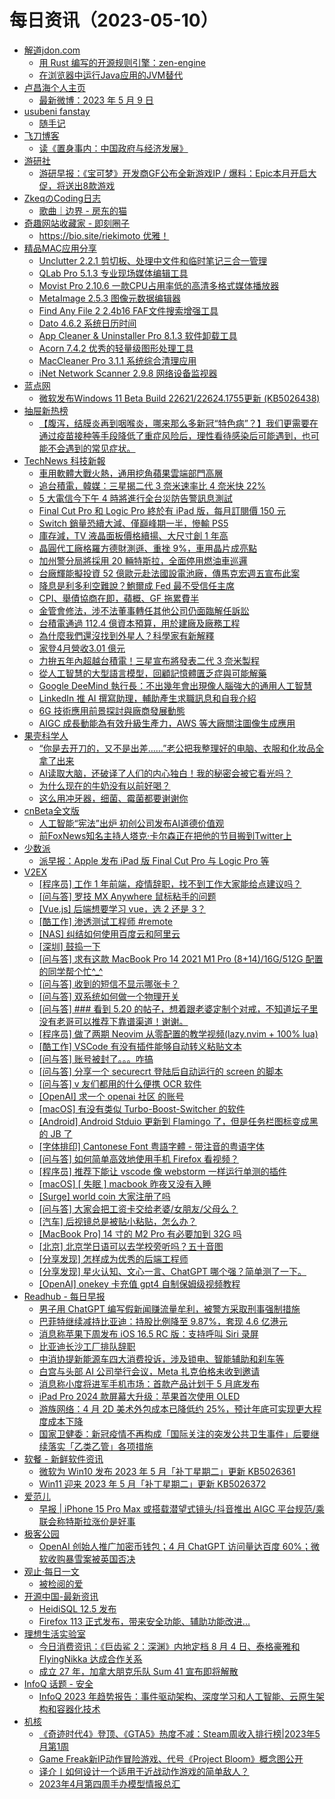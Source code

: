 ﻿# 每日资讯（2023-05-10）

- [解道jdon.com](https://www.jdon.com/)
  - [用 Rust 编写的开源规则引擎：zen-engine](https://www.jdon.com/66437.html)
  - [在浏览器中运行Java应用的JVM替代](https://www.jdon.com/66436.html)
- [卢昌海个人主页](http://www.changhai.org)
  - [最新微博：2023 年 5 月 9 日](https://www.changhai.org/articles/miscellaneous/blog/202305.php#latest)
- [usubeni fanstay](https://ssshooter.com)
  - [随手记](https://ssshooter.com/2023-05-09-diary)
- [飞刀博客](https://www.feidaoboke.com/)
  - [读《置身事内：中国政府与经济发展》](https://www.feidaoboke.com/post/rea-zhi-shen-zhi-nei.html)
- [游研社](https://www.yystv.cn)
  - [游研早报：《宝可梦》开发商GF公布全新游戏IP / 爆料：Epic本月开启大促，将送出8款游戏](https://www.yystv.cn/p/10789)
- [ZkeqのCoding日志](https://icodeq.com/)
  - [歌曲｜边界 - 房东的猫](https://icodeq.com/2023/f4da3e59e27d/)
- [奇趣网站收藏家 - 即刻圈子](https://m.okjike.com/topics/55d81b4b60b296e5679785de)
  - [https://bio.site/riekimoto 优雅！](https://m.okjike.com/originalPosts/645af3e6263968405b845525)
- [精品MAC应用分享](https://xclient.info/)
  - [Unclutter 2.2.1 剪切板、处理中文件和临时笔记三合一管理](https://xclient.info/s/unclutter.html)
  - [QLab Pro 5.1.3 专业现场媒体编辑工具](https://xclient.info/s/qlab-pro.html)
  - [Movist Pro 2.10.6 一款CPU占用率低的高清多格式媒体播放器](https://xclient.info/s/movist.html)
  - [MetaImage 2.5.3 图像元数据编辑器](https://xclient.info/s/metaimage.html)
  - [Find Any File 2 2.4b16 FAF文件搜索增强工具](https://xclient.info/s/find-any-file.html)
  - [Dato 4.6.2 系统日历时间](https://xclient.info/s/dato.html)
  - [App Cleaner &amp; Uninstaller Pro 8.1.3 软件卸载工具](https://xclient.info/s/app-cleaner-uninstaller-pro.html)
  - [Acorn 7.4.2 优秀的轻量级图形处理工具](https://xclient.info/s/acorn.html)
  - [MacCleaner Pro 3.1.1 系统综合清理应用](https://xclient.info/s/maccleaner.html)
  - [iNet Network Scanner 2.9.8 网络设备监视器](https://xclient.info/s/inet-network-scanner.html)
- [蓝点网](https://www.landiannews.com)
  - [微软发布Windows 11 Beta Build 22621/22624.1755更新 (KB5026438)](https://www.landiannews.com/archives/98652.html)
- [抽屉新热榜](http://www.chouti.com)
  - [【腹泻，结膜炎再到咽喉炎，哪来那么多新冠“特色病”？】我们更需要在通过疫苗接种等手段降低了重症风险后，理性看待感染后可能遇到，也可能不会遇到的常见症状。](https://dig.chouti.com/link/38593662)
- [TechNews 科技新報](https://technews.tw)
  - [車用軟體大戰火熱，通用挖角蘋果雲端部門高層](https://technews.tw/2023/05/10/gm-hires-former-apple-cloud-executive-to-oversee-software/)
  - [追台積電，韓媒：三星揭二代 3 奈米速率比 4 奈米快 22%](https://technews.tw/2023/05/10/samsungs-second-generation-3nm-chips-22-faster-than-4nm-chips/)
  - [5 大電信今下午 4 時將進行全台災防告警訊息測試](https://technews.tw/2023/05/10/mobile/)
  - [Final Cut Pro 和 Logic Pro 終於有 iPad 版，每月訂閱價 150 元](https://technews.tw/2023/05/10/final-cut-pro-logic-pro-ipad/)
  - [Switch 銷量恐續大減、僅巔峰期一半，慘輸 PS5](https://finance.technews.tw/2023/05/10/switch-sales-may-continue-to-plummet/)
  - [庫存減，TV 液晶面板價格續揚、大尺寸創 1 年高](https://technews.tw/2023/05/10/prices-of-tv-lcd-panels-continue-to-rise/)
  - [晶圓代工廠格羅方德財測遜、重挫 9%，車用晶片成亮點](https://finance.technews.tw/2023/05/10/globalfoundries-reports-first-quarter-2023-financial-results/)
  - [加州警分局將採用 20 輛特斯拉，全面停用燃油車巡邏](https://technews.tw/2023/05/10/california-police-dept-using-all-ev-patrol/)
  - [台廠輝能擬投資 52 億歐元赴法國設電池廠，傳馬克宏週五宣布此案](https://technews.tw/2023/05/10/prologium-france-new-battery-gigafactory/)
  - [降息是利多利空難說？鮑爾成 Fed 最不受信任主席](https://finance.technews.tw/2023/05/10/powell-is-feds-least-trusted-chairman/)
  - [CPI、舉債協商在即，蘋概、GF 拖累費半](https://finance.technews.tw/2023/05/10/us-stock-0509/)
  - [金管會修法，涉不法董事轉任其他公司仍面臨解任訴訟](https://finance.technews.tw/2023/05/10/unlawful-director-transferred-to-another-company-still-faces-dismissal-lawsuit/)
  - [台積電通過 112.4 億資本預算，用於建廠及廠務工程](https://finance.technews.tw/2023/05/10/tsmcs-latest-capital-budget/)
  - [為什麼我們還沒找到外星人？科學家有新解釋](https://technews.tw/2023/05/10/why-we-havent-found-aliens-yet/)
  - [家登4月營收3.01 億元](https://finance.technews.tw/2023/05/10/gudeng-3680-202304-financial-report/)
  - [力拚五年內超越台積電！三星宣布將發表二代 3 奈米製程](https://technews.tw/2023/05/10/samsung-announced-that-it-will-release-the-second-generation-of-3nm/)
  - [從人工智慧的大型語言模型，回顧記憶體匱乏症與可能解藥](https://technews.tw/2023/05/10/ai-llm-memory-problems/)
  - [Google DeeMind 執行長：不出幾年會出現像人腦強大的通用人工智慧](https://technews.tw/2023/05/10/google-deepmind-boss-predicts-ai-as-powerful-as-the-human-brain-could-arrive-within-the-next-few-years/)
  - [LinkedIn 推 AI 撰寫助理，輔助產生求職訊息和自我介紹](https://technews.tw/2023/05/10/linkedin-roll-ai-powered-writing-suggestions-to-premium-subscribers/)
  - [6G 技術應用前景探討與廠商發展動態](https://technews.tw/2023/05/10/discussion-on-the-application-prospect-of-6g-technology-and-the-development-trend-of-manufacturers/)
  - [AIGC 成長動能為有效升級生產力，AWS 等大廠關注圖像生成應用](https://technews.tw/2023/05/10/aigc-prolificacy-aws/)
- [果壳科学人](https://www.guokr.com)
  - [“你是去开刀的，又不是出差……”老公把我整理好的电脑、衣服和化妆品全拿了出来](https://www.guokr.com/article/463953/)
  - [AI读取大脑，还破译了人们的内心独白！我的秘密会被它看光吗？](https://www.guokr.com/article/463952/)
  - [为什么现在的牛奶没有以前好喝？](https://www.guokr.com/article/463950/)
  - [这么用冲牙器，细菌、霉菌都要谢谢你](https://www.guokr.com/article/463951/)
- [cnBeta全文版](https://m.cnbeta.com.tw/)
  - [人工智能“宪法”出炉 初创公司发布AI道德价值观](https://m.cnbeta.com.tw/view/1358853.htm)
  - [前FoxNews知名主持人塔克·卡尔森正在把他的节目搬到Twitter上](https://m.cnbeta.com.tw/view/1358849.htm)
- [少数派](https://sspai.com)
  - [派早报：Apple 发布 iPad 版 Final Cut Pro 与 Logic Pro 等](https://sspai.com/post/79709)
- [V2EX](https://www.v2ex.com/)
  - [[程序员] 工作 1 年前端，疫情辞职，找不到工作大家能给点建议吗？](https://www.v2ex.com/t/938786#reply0)
  - [[问与答] 罗技 MX Anywhere 鼠标粘手的问题](https://www.v2ex.com/t/938785#reply1)
  - [[Vue.js] 后端想要学习 vue，选 2 还是 3？](https://www.v2ex.com/t/938784#reply2)
  - [[酷工作] 渗透测试工程师 #remote](https://www.v2ex.com/t/938783#reply0)
  - [[NAS] 纠结如何使用百度云和阿里云](https://www.v2ex.com/t/938782#reply1)
  - [[深圳] 鼓捣一下](https://www.v2ex.com/t/938781#reply0)
  - [[问与答] 求有这款 MacBook Pro 14 2021 M1 Pro (8+14)/16G/512G 配置的同学帮个忙^_^](https://www.v2ex.com/t/938777#reply5)
  - [[问与答] 收到的短信不显示哪张卡？](https://www.v2ex.com/t/938776#reply1)
  - [[问与答] 双系统如何做一个物理开关](https://www.v2ex.com/t/938775#reply17)
  - [[问与答] ### 看到 5.20 的帖子，想着跟老婆定制个对戒，不知道坛子里没有老哥可以推荐下靠谱渠道！谢谢。](https://www.v2ex.com/t/938772#reply0)
  - [[程序员] 做了两期 Neovim 从零配置的教学视频(lazy.nvim + 100% lua)](https://www.v2ex.com/t/938771#reply7)
  - [[酷工作] VSCode 有没有插件能够自动转义粘贴文本](https://www.v2ex.com/t/938770#reply0)
  - [[问与答] 账号被封了。。。咋搞](https://www.v2ex.com/t/938768#reply12)
  - [[问与答] 分享一个 securecrt 登陆后自动运行的 screen 的脚本](https://www.v2ex.com/t/938767#reply0)
  - [[问与答] v 友们都用的什么便携 OCR 软件](https://www.v2ex.com/t/938766#reply3)
  - [[OpenAI] 求一个 openai 社区 的账号](https://www.v2ex.com/t/938765#reply0)
  - [[macOS] 有没有类似 Turbo-Boost-Switcher 的软件](https://www.v2ex.com/t/938764#reply1)
  - [[Android] Android Stduio 更新到 Flamingo 了，但是任务栏图标变成黑的 JB 了](https://www.v2ex.com/t/938763#reply15)
  - [[字体排印] Cantonese Font 粤語字體 - 带注音的粤语字体](https://www.v2ex.com/t/938762#reply0)
  - [[问与答] 如何简单高效地使用手机 Firefox 看视频？](https://www.v2ex.com/t/938761#reply5)
  - [[程序员] 推荐下能让 vscode 像 webstorm 一样运行单测的插件](https://www.v2ex.com/t/938760#reply1)
  - [[macOS] [ 失眠 ] macbook 昨夜又没有入睡](https://www.v2ex.com/t/938758#reply6)
  - [[Surge] world coin 大家注册了吗](https://www.v2ex.com/t/938757#reply6)
  - [[问与答] 大家会把工资卡交给老婆/女朋友/父母么？](https://www.v2ex.com/t/938756#reply19)
  - [[汽车] 后视镜总是被贴小粘贴，怎么办？](https://www.v2ex.com/t/938755#reply26)
  - [[MacBook Pro] 14 寸的 M2 Pro 有必要加到 32G 吗](https://www.v2ex.com/t/938754#reply7)
  - [[北京] 北京学日语可以去学校旁听吗？五十音图](https://www.v2ex.com/t/938753#reply5)
  - [[分享发现] 怎样成为优秀的后端工程师](https://www.v2ex.com/t/938750#reply0)
  - [[分享发现] 星火认知、文心一言、ChatGPT 哪个强？简单测了一下。](https://www.v2ex.com/t/938749#reply2)
  - [[OpenAI] onekey 卡充值 gpt4 自制保姆级视频教程](https://www.v2ex.com/t/938748#reply5)
- [Readhub - 每日早报](https://readhub.cn/topic/daily)
  - [男子用 ChatGPT 编写假新闻赚流量牟利，被警方采取刑事强制措施](https://readhub.cn/topic/8pBagehAFbo)
  - [巴菲特继续减持比亚迪：持股比例降至 9.87%，套现 4.6 亿港元](https://readhub.cn/topic/8pCH3az1dsb)
  - [消息称苹果下周发布 iOS 16.5 RC 版：支持呼叫 Siri 录屏](https://readhub.cn/topic/8pCV885IGl4)
  - [比亚迪长沙工厂排队辞职](https://readhub.cn/topic/8pCo7wy0ksr)
  - [中消协提新能源车四大消费投诉，涉及锁电、智能辅助和刹车等](https://readhub.cn/topic/8pCemUt91Gz)
  - [白宫与头部 AI 公司举行会议，Meta 扎克伯格未收到邀请](https://readhub.cn/topic/8pC5r15WCTS)
  - [消息称小度将进军手机市场：首款产品计划于 5 月底发布](https://readhub.cn/topic/8pzECJD5FTE)
  - [iPad Pro 2024 款屏幕大升级：苹果首次使用 OLED](https://readhub.cn/topic/8pBW7E42qAp)
  - [游族网络：4 月 2D 美术外包成本已降低约 25%，预计年底可实现更大程度成本下降](https://readhub.cn/topic/8pBq6MKUZB1)
  - [国家卫健委：新冠疫情不再构成「国际关注的突发公共卫生事件」后要继续落实「乙类乙管」各项措施](https://readhub.cn/topic/8pCxBH1qOjE)
- [软餐 - 新鲜软件资讯](https://www.ruancan.com)
  - [微软为 Win10 发布 2023 年 5 月「补丁星期二」更新 KB5026361](https://www.ruancan.com/p/130479.html)
  - [Win11 迎来 2023 年 5 月「补丁星期二」更新 KB5026372](https://www.ruancan.com/p/130477.html)
- [爱范儿](https://www.ifanr.com?utm_source=rss&utm_medium=rss&utm_campaign=)
  - [早报 | iPhone 15 Pro Max 或搭载潜望式镜头/抖音推出 AIGC 平台规范/乘联会称特斯拉涨价是好事](https://www.ifanr.com/1546926?utm_source=rss&utm_medium=rss&utm_campaign=)
- [极客公园](http://mainssl.geekpark.net/rss.rss)
  - [OpenAI 创始人推广加密币钱包；4 月 ChatGPT 访问量达百度 60%；微软收购暴雪案被英国否决](http://www.geekpark.net/news/318770)
- [观止·每日一文](https://meiriyiwen.com)
  - [被检阅的爱](https://meiriyiwen.com?20230510)
- [开源中国-最新资讯](https://www.oschina.net/news/project)
  - [HeidiSQL 12.5 发布](https://www.oschina.net/news/240481/heidisql-12-5-released)
  - [Firefox 113 正式发布，带来安全功能、辅助功能改进...](https://www.oschina.net/news/240480/firefox-113-released)
- [理想生活实验室](http://www.toodaylab.com)
  - [今日消费资讯：《巨齿鲨 2：深渊》内地定档 8 月 4 日、泰格豪雅和 FlyingNikka 达成合作关系](http://www.toodaylab.com/81868)
  - [成立 27 年，加拿大朋克乐队 Sum 41 宣布即将解散](http://www.toodaylab.com/81873)
- [InfoQ 话题 - 安全](https://www.infoq.cn/topic/21)
  - [InfoQ 2023 年趋势报告：事件驱动架构、深度学习和人工智能、云原生架构和容器化技术](https://www.infoq.cn/article/GfGMc5ozQO1XYOiaTXCz)
- [机核](https://www.gcores.com)
  - [《奇迹时代4》登顶、《GTA5》热度不减：Steam周收入排行榜|2023年5月第1周](https://www.gcores.com/articles/165676)
  - [Game Freak新IP动作冒险游戏、代号《Project Bloom》概念图公开](https://www.gcores.com/articles/165675)
  - [译介丨如何设计一个适用于近战动作游戏的简单敌人？](https://www.gcores.com/articles/165662)
  - [2023年4月第四周手办模型情报总汇](https://www.gcores.com/articles/165483)
